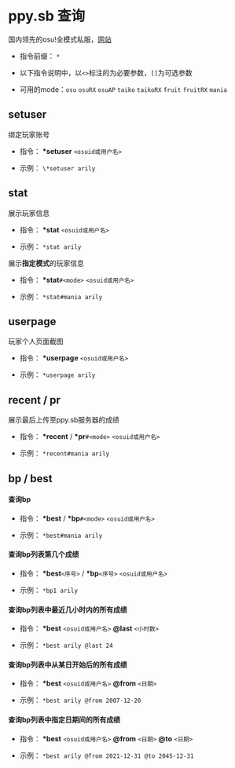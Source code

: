 # ppy.sb 查询

国内领先的osu!全模式私服，[网站](https://osu.ppy.sb/)

- 指令前缀： `*`

- 以下指令说明中，以`<>`标注的为必要参数，`[]`为可选参数

- 可用的mode：`osu` `osuRX` `osuAP` `taiko` `taikoRX` `fruit` `fruitRX` `mania`

## setuser

绑定玩家账号

- 指令： **\*setuser** `<osuid或用户名>`

- 示例： `\*setuser arily`

## stat

展示玩家信息

- 指令： **\*stat** `<osuid或用户名>`

- 示例： `*stat arily`

展示**指定模式**的玩家信息

- 指令： **\*stat**`#<mode>` `<osuid或用户名>`

- 示例： `*stat#mania arily`

## userpage

玩家个人页面截图

- 指令： **\*userpage** `<osuid或用户名>`

- 示例： `*userpage arily`

## recent / pr

展示最后上传至ppy.sb服务器的成绩

- 指令： **\*recent** / **\*pr**`#<mode>` `<osuid或用户名>`

- 示例： `*recent#mania arily`

## bp / best

#### 查询bp

- 指令： **\*best** / **\*bp**`#<mode>` `<osuid或用户名>`

- 示例： `*best#mania arily`

#### 查询bp列表第几个成绩

- 指令： **\*best**`<序号>` / **\*bp**`<序号>` `<osuid或用户名>`

- 示例： `*bp1 arily`

#### 查询bp列表中最近几小时内的所有成绩

- 指令： **\*best** `<osuid或用户名>` **@last** `<小时数>`

- 示例： `*best arily @last 24`

#### 查询bp列表中从某日开始后的所有成绩

- 指令： **\*best** `<osuid或用户名>` **@from** `<日期>`

- 示例： `*best arily @from 2007-12-20`

#### 查询bp列表中指定日期间的所有成绩

- 指令： **\*best** `<osuid或用户名>` **@from** `<日期>` **@to** `<日期>`

- 示例： `*best arily @from 2021-12-31 @to 2045-12-31`
